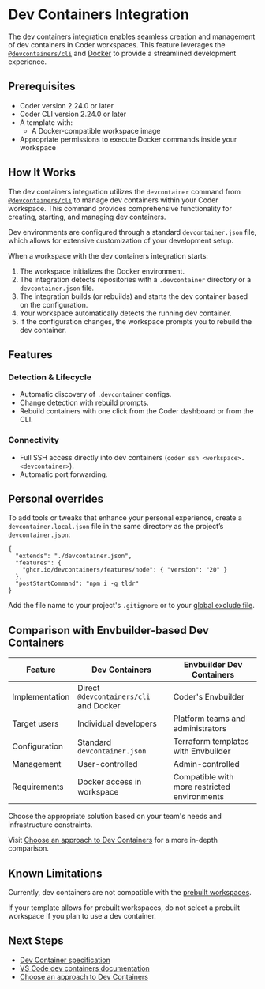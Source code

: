 # Dev Containers Integration

The dev containers integration enables seamless creation and management of dev containers in Coder workspaces.
This feature leverages the [`@devcontainers/cli`](https://github.com/devcontainers/cli) and [Docker](https://www.docker.com)
to provide a streamlined development experience.

## Prerequisites

- Coder version 2.24.0 or later
- Coder CLI version 2.24.0 or later
- A template with:
  - A Docker-compatible workspace image
- Appropriate permissions to execute Docker commands inside your workspace

## How It Works

The dev containers integration utilizes the `devcontainer` command from
[`@devcontainers/cli`](https://github.com/devcontainers/cli) to manage dev
containers within your Coder workspace.
This command provides comprehensive functionality for creating, starting, and managing dev containers.

Dev environments are configured through a standard `devcontainer.json` file,
which allows for extensive customization of your development setup.

When a workspace with the dev containers integration starts:

1. The workspace initializes the Docker environment.
1. The integration detects repositories with a `.devcontainer` directory or a `devcontainer.json` file.
1. The integration builds (or rebuilds) and starts the dev container based on the configuration.
1. Your workspace automatically detects the running dev container.
1. If the configuration changes, the workspace prompts you to rebuild the dev container.

## Features

### Detection & Lifecycle

- Automatic discovery of `.devcontainer` configs.
- Change detection with rebuild prompts.
- Rebuild containers with one click from the Coder dashboard or from the CLI.

### Connectivity

- Full SSH access directly into dev containers (`coder ssh <workspace>.<devcontainer>`).
- Automatic port forwarding.

## Personal overrides

To add tools or tweaks that enhance your personal experience, create a `devcontainer.local.json` file in the same
directory as the project’s `devcontainer.json`:

```jsonc
{
  "extends": "./devcontainer.json",
  "features": {
    "ghcr.io/devcontainers/features/node": { "version": "20" }
  },
  "postStartCommand": "npm i -g tldr"
}
```

Add the file name to your project's `.gitignore` or to your
[global exclude file](https://docs.github.com/en/get-started/git-basics/ignoring-files#configuring-ignored-files-for-all-repositories-on-your-computer).

## Comparison with Envbuilder-based Dev Containers

| Feature        | Dev Containers                         | Envbuilder Dev Containers                    |
|----------------|----------------------------------------|----------------------------------------------|
| Implementation | Direct `@devcontainers/cli` and Docker | Coder's Envbuilder                           |
| Target users   | Individual developers                  | Platform teams and administrators            |
| Configuration  | Standard `devcontainer.json`           | Terraform templates with Envbuilder          |
| Management     | User-controlled                        | Admin-controlled                             |
| Requirements   | Docker access in workspace             | Compatible with more restricted environments |

Choose the appropriate solution based on your team's needs and infrastructure constraints.

Visit [Choose an approach to Dev Containers](../../admin/templates/extending-templates/dev-containers-envbuilder.md) for a more in-depth comparison.

## Known Limitations

Currently, dev containers are not compatible with the [prebuilt workspaces](../../admin/templates/extending-templates/prebuilt-workspaces.md).

If your template allows for prebuilt workspaces, do not select a prebuilt workspace if you plan to use a dev container.

## Next Steps

- [Dev Container specification](https://containers.dev/)
- [VS Code dev containers documentation](https://code.visualstudio.com/docs/devcontainers/containers)
- [Choose an approach to Dev Containers](../../admin/templates/extending-templates/dev-containers-envbuilder.md)
